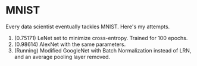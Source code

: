 # MNIST
Every data scientist eventually tackles MNIST. Here's my attempts.

1. (0.75171) LeNet set to minimize cross-entropy. Trained for 100 epochs.
2. (0.98614) AlexNet with the same parameters.
3. (Running) Modified GoogleNet with Batch Normalization instead of LRN, and an average pooling layer removed.

